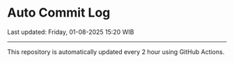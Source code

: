 # Auto Commit Log

Last updated: Friday, 01-08-2025 15:20 WIB

---

This repository is automatically updated every 2 hour using GitHub Actions.
